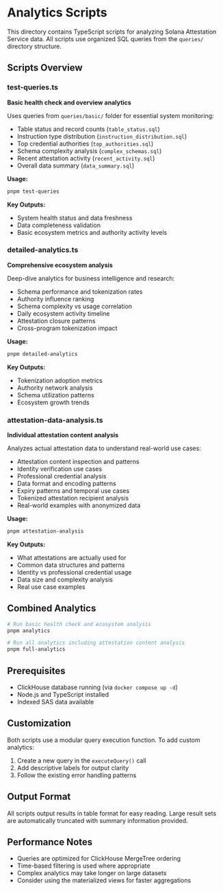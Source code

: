 # Analytics Scripts

This directory contains TypeScript scripts for analyzing Solana Attestation Service data. All scripts use organized SQL queries from the `queries/` directory structure.

## Scripts Overview

### test-queries.ts
**Basic health check and overview analytics**

Uses queries from `queries/basic/` folder for essential system monitoring:
- Table status and record counts (`table_status.sql`)
- Instruction type distribution (`instruction_distribution.sql`) 
- Top credential authorities (`top_authorities.sql`)
- Schema complexity analysis (`complex_schemas.sql`)
- Recent attestation activity (`recent_activity.sql`)
- Overall data summary (`data_summary.sql`)

**Usage:**
```bash
pnpm test-queries
```

**Key Outputs:**
- System health status and data freshness
- Data completeness validation
- Basic ecosystem metrics and authority activity levels

### detailed-analytics.ts
**Comprehensive ecosystem analysis**

Deep-dive analytics for business intelligence and research:
- Schema performance and tokenization rates
- Authority influence ranking
- Schema complexity vs usage correlation
- Daily ecosystem activity timeline
- Attestation closure patterns
- Cross-program tokenization impact

**Usage:**
```bash
pnpm detailed-analytics
```

**Key Outputs:**
- Tokenization adoption metrics
- Authority network analysis
- Schema utilization patterns
- Ecosystem growth trends

### attestation-data-analysis.ts
**Individual attestation content analysis**

Analyzes actual attestation data to understand real-world use cases:
- Attestation content inspection and patterns
- Identity verification use cases
- Professional credential analysis
- Data format and encoding patterns
- Expiry patterns and temporal use cases
- Tokenized attestation recipient analysis
- Real-world examples with anonymized data

**Usage:**
```bash
pnpm attestation-analysis
```

**Key Outputs:**
- What attestations are actually used for
- Common data structures and patterns
- Identity vs professional credential usage
- Data size and complexity analysis
- Real use case examples

## Combined Analytics

```bash
# Run basic health check and ecosystem analysis
pnpm analytics

# Run all analytics including attestation content analysis
pnpm full-analytics
```

## Prerequisites

- ClickHouse database running (via `docker compose up -d`)
- Node.js and TypeScript installed
- Indexed SAS data available

## Customization

Both scripts use a modular query execution function. To add custom analytics:

1. Create a new query in the `executeQuery()` call
2. Add descriptive labels for output clarity
3. Follow the existing error handling patterns

## Output Format

All scripts output results in table format for easy reading. Large result sets are automatically truncated with summary information provided.

## Performance Notes

- Queries are optimized for ClickHouse MergeTree ordering
- Time-based filtering is used where appropriate
- Complex analytics may take longer on large datasets
- Consider using the materialized views for faster aggregations

